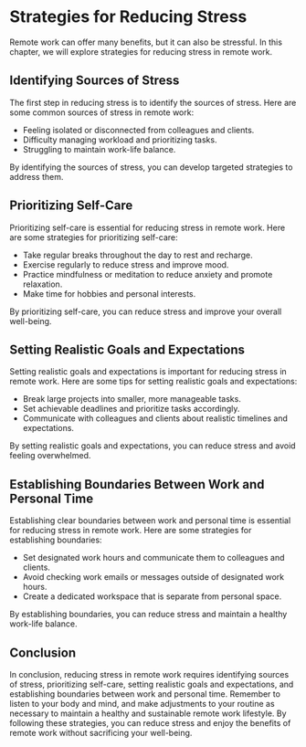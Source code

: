 # Strategies for Reducing Stress

Remote work can offer many benefits, but it can also be stressful. In this chapter, we will explore strategies for reducing stress in remote work.

Identifying Sources of Stress
-----------------------------

The first step in reducing stress is to identify the sources of stress. Here are some common sources of stress in remote work:

* Feeling isolated or disconnected from colleagues and clients.
* Difficulty managing workload and prioritizing tasks.
* Struggling to maintain work-life balance.

By identifying the sources of stress, you can develop targeted strategies to address them.

Prioritizing Self-Care
----------------------

Prioritizing self-care is essential for reducing stress in remote work. Here are some strategies for prioritizing self-care:

* Take regular breaks throughout the day to rest and recharge.
* Exercise regularly to reduce stress and improve mood.
* Practice mindfulness or meditation to reduce anxiety and promote relaxation.
* Make time for hobbies and personal interests.

By prioritizing self-care, you can reduce stress and improve your overall well-being.

Setting Realistic Goals and Expectations
----------------------------------------

Setting realistic goals and expectations is important for reducing stress in remote work. Here are some tips for setting realistic goals and expectations:

* Break large projects into smaller, more manageable tasks.
* Set achievable deadlines and prioritize tasks accordingly.
* Communicate with colleagues and clients about realistic timelines and expectations.

By setting realistic goals and expectations, you can reduce stress and avoid feeling overwhelmed.

Establishing Boundaries Between Work and Personal Time
------------------------------------------------------

Establishing clear boundaries between work and personal time is essential for reducing stress in remote work. Here are some strategies for establishing boundaries:

* Set designated work hours and communicate them to colleagues and clients.
* Avoid checking work emails or messages outside of designated work hours.
* Create a dedicated workspace that is separate from personal space.

By establishing boundaries, you can reduce stress and maintain a healthy work-life balance.

Conclusion
----------

In conclusion, reducing stress in remote work requires identifying sources of stress, prioritizing self-care, setting realistic goals and expectations, and establishing boundaries between work and personal time. Remember to listen to your body and mind, and make adjustments to your routine as necessary to maintain a healthy and sustainable remote work lifestyle. By following these strategies, you can reduce stress and enjoy the benefits of remote work without sacrificing your well-being.


